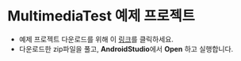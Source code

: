 
# MultimediaTest 예제 프로젝트

- 예제 프로젝트 다운로드를 위해 이 [링크](https://downgit.github.io/#/home?url=https://github.com/kwanulee/AndroidProgramming/tree/master/examples/MultimediaTest)를 클릭하세요.
- 다운로드한 zip파일을 풀고, **AndroidStudio**에서 **Open** 하고 실행합니다.


